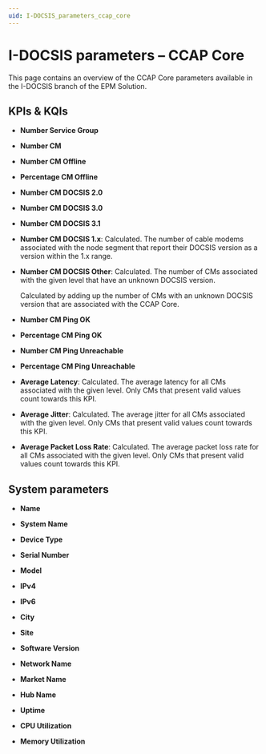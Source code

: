 ```yaml
---
uid: I-DOCSIS_parameters_ccap_core
---
```


# I-DOCSIS parameters – CCAP Core

This page contains an overview of the CCAP Core parameters available in the I-DOCSIS branch of the EPM Solution.

## KPIs & KQIs

- **Number Service Group**

- **Number CM**

- **Number CM Offline**

- **Percentage CM Offline**

- **Number CM DOCSIS 2.0**

- **Number CM DOCSIS 3.0**

- **Number CM DOCSIS 3.1**

- **Number CM DOCSIS 1.x**: Calculated. The number of cable modems associated with the node segment that report their DOCSIS version as a version within the 1.x range.

- **Number CM DOCSIS Other**: Calculated. The number of CMs associated with the given level that have an unknown DOCSIS version.

  Calculated by adding up the number of CMs with an unknown DOCSIS version that are associated with the CCAP Core.

- **Number CM Ping OK**

- **Percentage CM Ping OK**

- **Number CM Ping Unreachable**

- **Percentage CM Ping Unreachable**

- **Average Latency**: Calculated. The average latency for all CMs associated with the given level. Only CMs that present valid values count towards this KPI.

- **Average Jitter**: Calculated. The average jitter for all CMs associated with the given level. Only CMs that present valid values count towards this KPI.

- **Average Packet Loss Rate**: Calculated. The average packet loss rate for all CMs associated with the given level. Only CMs that present valid values count towards this KPI.

## System parameters

- **Name**

- **System Name**

- **Device Type**

- **Serial Number**

- **Model**

- **IPv4**

- **IPv6**

- **City**

- **Site**

- **Software Version**

- **Network Name**

- **Market Name**

- **Hub Name**

- **Uptime**

- **CPU Utilization**

- **Memory Utilization**
